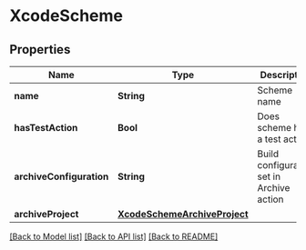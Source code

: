 # XcodeScheme

## Properties
Name | Type | Description | Notes
------------ | ------------- | ------------- | -------------
**name** | **String** | Scheme name | 
**hasTestAction** | **Bool** | Does scheme have a test action? | 
**archiveConfiguration** | **String** | Build configuration set in Archive action | [optional] 
**archiveProject** | [**XcodeSchemeArchiveProject**](XcodeSchemeArchiveProject.md) |  | [optional] 

[[Back to Model list]](../README.md#documentation-for-models) [[Back to API list]](../README.md#documentation-for-api-endpoints) [[Back to README]](../README.md)


